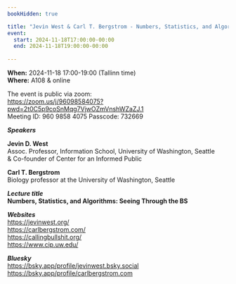 ```yaml
---
bookHidden: true

title: "Jevin West & Carl T. Bergstrom - Numbers, Statistics, and Algorithms: Seeing Through the BS"
event:
  start: 2024-11-18T17:00:00-00:00
  end: 2024-11-18T19:00:00-00:00
  
---
```


**When:** 2024-11-18 17:00-19:00 (Tallinn time)   
**Where:** A108 & online  

The event is public via zoom:  
https://zoom.us/j/96098584075?pwd=2t0C5p9coSnMqg7VjwOZmVnshWZaZJ.1  
Meeting ID: 960 9858 4075 Passcode: 732669

<!--more-->
***Speakers***    

**Jevin D. West**  
Assoc. Professor, Information School, University of Washington, Seattle  
& Co-founder of Center for an Informed Public   


**Carl T. Bergstrom**  
Biology professor at the University of Washington, Seattle   


***Lecture title***  
**Numbers, Statistics, and Algorithms: Seeing Through the BS**  
 

***Websites***  
https://jevinwest.org/   
https://carlbergstrom.com/   
https://callingbullshit.org/  
https://www.cip.uw.edu/   

***Bluesky***  
https://bsky.app/profile/jevinwest.bsky.social  
https://bsky.app/profile/carlbergstrom.com  

